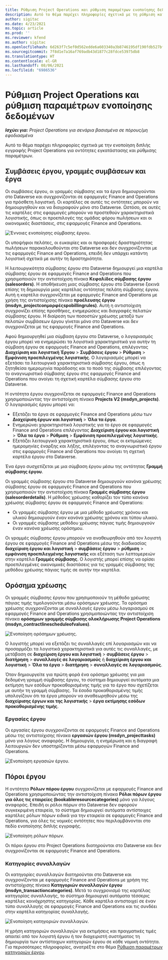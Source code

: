 ```yaml
---
title: Ρύθμιση Project Operations και ρύθμιση παραμέτρων ενοποίησης δεδομένων
description: Αυτό το θέμα παρέχει πληροφορίες σχετικά με τη ρύθμιση και τη ρύθμιση παραμέτρων αντιστοιχίσεων διπλής εγγραφής Project Operations.
author: sigitac
ms.date: 4/23/2021
ms.topic: article
ms.prod: ''
ms.reviewer: kfend
ms.author: sigitac
ms.openlocfilehash: 6d263f7c5ef0d562edde6a603340a3b8746195df190fdb527bfa40297f68eed2
ms.sourcegitcommit: 7f8d1e7a16af769adb43d1877c28fdce53975db8
ms.translationtype: HT
ms.contentlocale: el-GR
ms.lasthandoff: 08/06/2021
ms.locfileid: "6986536"
---
```

# <a name="project-operations-setup-and-configuration-data-integration"></a>Ρύθμιση Project Operations και ρύθμιση παραμέτρων ενοποίησης δεδομένων

_**Ισχύει για:** Project Operations για σενάρια βασισμένα σε πόρους/μη εφοδιασμένα_

Αυτό το θέμα παρέχει πληροφορίες σχετικά με την ενοποίηση διπλής εγγραφής Project Operations για οντότητες εγκατάστασης και ρύθμισης παραμέτρων.

## <a name="project-contracts-contract-lines-and-projects"></a>Συμβάσεις έργου, γραμμές συμβάσεων και έργα

Οι συμβάσεις έργου, οι γραμμές σύμβασης και τα έργα δημιουργούνται στο Dataverse και συγχρονίζονται σε εφαρμογές Finance and Operations για πρόσθετη λογιστική. Οι καρτέλες σε αυτές τις οντότητες μπορούν να δημιουργηθούν και να διαγραφούν μόνο στο Dataverse. Ωστόσο, σε αυτές τις καρτέλες στις εφαρμογές μπορούν να προστεθούν χαρακτηριστικά λογιστικής, όπως οι προεπιλογές της ομάδας φόρου πωλήσεων και οι οικονομικές διαστάσεις, στις εφαρμογές Finance and Operations.

  ![Έννοιες ενοποίησης σύμβασης έργου.](./media/1ProjectContract.jpg)

Οι υποψήφιοι πελάτες, οι ευκαιρίες και οι προσφορές δραστηριότητας πωλήσεων παρακολουθούνται στο Dataverse και δεν συγχρονίζονται με τις εφαρμογές Finance and Operations, επειδή δεν υπάρχει κατάντη λογιστική σχετικά με αυτήν τη δραστηριότητα.

Η λειτουργικότητα σύμβασης έργου στο Dataverse δημιουργεί μια καρτέλα σύμβασης έργου σε εφαρμογές Finance and Operations που χρησιμοποιούν την αντιστοίχιση πίνακα **Κεφαλίδες σύμβασης έργου (salesorders)**. Η αποθήκευση μιας σύμβασης έργου στο Dataverse ξεκινά επίσης τη δημιουργία μιας καρτέλας οντότητας πελάτη σύμβασης έργου. Αυτή η καρτέλα συγχρονίζεται με εφαρμογές Finance and Operations με χρήση της αντιστοίχισης πίνακα **προέλευσης έργου (msdyn\_projectconμορφέςspοbillingrules)**. Αυτή η αντιστοίχιση συγχρονίζει επίσης προσθήκες, ενημερώσεις και διαγραφές πελατών σύμβασης έργου. Η διαίρεση των ποσοστών χρέωσης μεταξύ των πελατών συμβάσεων έργου γίνεται μόνο στο Dataverse και δεν συγχρονίζεται με τις εφαρμογές Finance and Operations.

Αφού δημιουργηθεί μια σύμβαση έργου στο Dataverse, ο λογαριασμός έργου μπορεί να ενημερώσει τα λογιστικά χαρακτηριστικά για αυτήν τη σύμβαση έργου σε εφαρμογές Finance and Operations, επιλέγοντας **Διαχείριση και λογιστική Έργου** > **Συμβάσεις έργου** > **Ρύθμιση** > **Εμφάνιση προεπιλεγμένης λογιστικής**. Ο λογαριασμός μπορεί να εξετάσει τα λειτουργικά χαρακτηριστικά σύμβασης έργου, όπως η ζητηθείσα ημερομηνία παράδοσης και το ποσό της σύμβασης επιλέγοντας το αναγνωριστικό σύμβασης έργου στις εφαρμογές Finance and Operations που ανοίγει τη σχετική καρτέλα σύμβασης έργου στο Dataverse.

Η οντότητα έργου συγχρονίζεται σε εφαρμογές Finance and Operations χρησιμοποιώντας την αντιστοίχιση πίνακα **Projects V2 (msdyn\_projects)**. Ο λογαριασμός έργου μπορεί να:

  - Εξετάζει τα έργα σε εφαρμογές Finance and Operations μέσω των **Διαχείριση έργων και λογιστική**  > **Όλα τα έργα**. 
  - Ενημερώνει χαρακτηριστικά λογιστικής για το έργο σε εφαρμογές Finance and Operations επιλέγοντας **Διαχείριση έργου και λογιστική** >  **Όλα τα έργα** > **Ρύθμιση** > **Εμφάνιση προεπιλεγμένης λογιστικής**.  
  - Εξετάζει λειτουργικά χαρακτηριστικά έργου, όπως οι εκτιμώμενες ημερομηνίες έναρξης και λήξης, επιλέγοντας το αναγνωριστικό έργου στις εφαρμογές Finance and Operations που ανοίγει τη σχετική καρτέλα έργου στο Dataverse.

Ένα έργο συσχετίζεται με μια σύμβαση έργου μέσω της οντότητας **Γραμμή σύμβασης έργου**.

Οι γραμμές σύμβασης έργου στο Dataverse δημιουργούν κανόνα χρέωσης σύμβασης έργου σε εφαρμογές Finance and Operations που χρησιμοποιούν την αντιστοίχιση πίνακα **Γραμμές σύμβασης έργου (salesorderdetails)**. Η μέθοδος χρέωσης καθορίζει τον τύπο κανόνα χρέωσης σύμβασης έργου σε εφαρμογές Finance and Operations:

  - Οι γραμμές σύμβασης έργου με μια μέθοδο χρέωσης χρόνου και υλικού δημιουργούν έναν κανόνα χρέωσης χρόνου και τύπου υλικού.
  - Οι γραμμές σύμβασης μεθόδου χρέωσης πάγιας τιμής δημιουργούν έναν κανόνα χρέωσης ορόσημου.

Οι γραμμές σύμβασης έργου μπορούν να αναθεωρηθούν από τον λογιστή έργου σε εφαρμογές Finance and Operations μέσω της διαδικασίας **διαχείριση έργου και λογιστική** > **συμβάσεις έργου** > **ρύθμιση** > **εμφάνιση προεπιλεγμένης λογιστικής** και εξέταση των λεπτομερειών στην καρτέλα **Γραμμές σύμβασης**. Ο λογιστής μπορεί επίσης να ορίσει προεπιλεγμένες οικονομικές διαστάσεις για τις γραμμές σύμβασης της μεθόδου χρέωσης πάγιας τιμής σε αυτήν την καρτέλα.

## <a name="billing-milestones"></a>Ορόσημα χρέωσης

Οι γραμμές σύμβασης έργου που χρησιμοποιούν τη μέθοδο χρέωσης πάγιας τιμής τιμολογούνται μέσω ορόσημων χρέωσης. Τα ορόσημα χρέωσης συγχρονίζονται με συναλλαγές έργου μέσω λογαριασμού σε εφαρμογές Finance and Operations χρησιμοποιώντας την αντιστοίχιση πίνακα **ορόσημων γραμμής σύμβασης ολοκλήρωσης Project Operations (msdyn\_contractlinescheduleofvalues)**.

  ![Ενοποίηση ορόσημων χρέωσης.](./media/2Milestones.jpg)

Ο λογιστής μπορεί να εξετάζει τις συναλλαγές επί λογαριασμών και να προσαρμόζει τα λογιστικά χαρακτηριστικά για αυτές τις συναλλαγές, με μετάβαση σε **διαχείριση έργου και λογιστική** > **συμβάσεις έργου** > **διατήρηση** > **συναλλαγές σε λογαριασμούς** ή **διαχείριση έργου και λογιστική** > **Όλα τα έργα** > **διατήρηση** > **συναλλαγές σε λογαριασμούς**.

Όταν δημιουργείτε για πρώτη φορά ένα ορόσημο χρέωσης για μια δεδομένη γραμμή σύμβασης έργου, το σύστημα δημιουργεί αυτόματα μια εκτίμηση των εσόδων προκαθορισμένης τιμής για το έργο που σχετίζεται με αυτήν τη γραμμή σύμβασης. Τα έσοδα προκαθορισμένης τιμής υπολογίζουν ότι τα έργα μπορούν να αναθεωρηθούν μέσω της **διαχείρισης έργων και της λογιστικής** > **έργα εκτίμησης εσόδων προκαθορισμένης τιμής**.

### <a name="project-tasks"></a>Εργασίες έργου

Οι εργασίες έργου συγχρονίζονται σε εφαρμογές Finance and Operations μέσω της αντιστοίχισης πίνακα **εργασιών έργου (msdyn\_projecttasks)** μόνο για λόγους αναφοράς. Η δημιουργία, η ενημέρωση και η διαγραφή λειτουργιών δεν υποστηρίζονται μέσω εφαρμογών Finance and Operations.

  ![Ενοποίηση εργασιών έργου.](./media/3Tasks.jpg)

## <a name="project-resources"></a>Πόροι έργου

Η οντότητα **Ρόλων πόρου έργου** συγχρονίζεται με εφαρμογές Finance and Operations χρησιμοποιώντας την αντιστοίχιση πίνακα **Ρόλοι πόρων έργου για όλες τις εταιρείες (bookableresourcecategories)** μόνο για λόγους αναφοράς. Επειδή οι ρόλοι πόρων στο Dataverse δεν αφορούν συγκεκριμένη εταιρεία, το σύστημα δημιουργεί αυτόματα αντίστοιχες καρτέλες ρόλων πόρων ειδικά για την εταιρεία σε εφαρμογές Finance and Operations, για όλες τις νομικές οντότητες που περιλαμβάνονται στο πεδίο ενοποίησης διπλής εγγραφής.

![Ενοποίηση ρόλων πόρων.](./media/5Resources.jpg)

Οι πόροι έργου στο Project Operations διατηρούνται στο Dataverse και δεν συγχρονίζονται σε εφαρμογές Finance and Operations.

### <a name="transaction-categories"></a>Κατηγορίες συναλλαγών

Οι κατηγορίες συναλλαγών διατηρούνται στο Dataverse και συγχρονίζονται με εφαρμογές Finance and Operations με χρήση της αντιστοίχισης πίνακα **Κατηγοριών συναλλαγών έργου (msdyn\_transactioncategories)**. Μετά το συγχρονισμό της καρτέλας κατηγορίας συναλλαγής, το σύστημα δημιουργεί αυτόματα τέσσερις καρτέλες κοινόχρηστης κατηγορίας. Κάθε καρτέλα αντιστοιχεί σε έναν τύπο συναλλαγής σε εφαρμογές Finance and Operations και τις συνδέει στην καρτέλα κατηγορίας συναλλαγής.

![Ενοποίηση κατηγοριών συναλλαγών.](./media/4TransactionCategories.jpg)

Η χρήση κατηγοριών συναλλαγών για εκτιμήσεις και πραγματικές τιμές απαιτεί από τον λογιστή έργου ή τον διαχειριστή συστήματος τη δημιουργία των αντίστοιχων κατηγοριών έργου σε κάθε νομική οντότητα. Για περισσότερες πληροφορίες, ανατρέξτε στο θέμα [Ρύθμιση παραμέτρων κατηγοριών έργου](../project-accounting/configure-project-categories.md).

